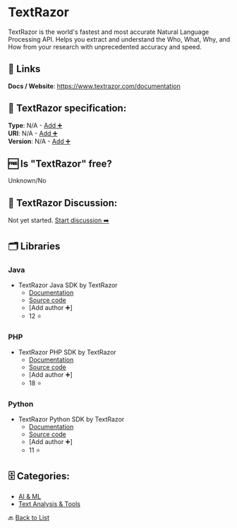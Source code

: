 # TextRazor
TextRazor is the world's fastest and most accurate Natural Language Processing API. Helps you extract and understand the Who, What, Why, and How from your research with unprecedented accuracy and speed.

##  🔗 Links
**Docs / Website**: https://www.textrazor.com/documentation

## 🧬 TextRazor specification:
**Type**: N/A - [Add ➕](https://github.com/apis-list/apis-list/edit/main/apis-list.yaml)  
**URI**: N/A - [Add ➕](https://github.com/apis-list/apis-list/edit/main/apis-list.yaml)  
**Version**: N/A - [Add ➕](https://github.com/apis-list/apis-list/edit/main/apis-list.yaml)

## 🆓 Is "TextRazor" free?
 Unknown/No 

## 💬 TextRazor Discussion:
Not yet started. [Start discussion ➡️](https://github.com/apis-list/apis-list/discussions/new)

## 🗂️ Libraries
### Java
- TextRazor Java SDK by TextRazor
    - [Documentation](https://www.textrazor.com/docs/java)
    - [Source code](https://github.com/TextRazor/textrazor-java)
    - [Add author ➕]
    - 12 ⭐

### PHP
- TextRazor PHP SDK by TextRazor
    - [Documentation](https://www.textrazor.com/docs/php)
    - [Source code](https://github.com/TextRazor/textrazor-php)
    - [Add author ➕]
    - 18 ⭐

### Python
- TextRazor Python SDK by TextRazor
    - [Documentation](https://www.textrazor.com/docs/python)
    - [Source code](https://github.com/TextRazor/textrazor-python)
    - [Add author ➕]
    - 11 ⭐


## 🗄️ Categories:
- [AI & ML](https://github.com/apis-list/apis-list#ai--ml-)
- [Text Analysis & Tools](https://github.com/apis-list/apis-list#text-analysis--tools-)

🔙  [Back to List](https://github.com/apis-list/apis-list)

